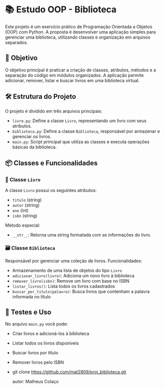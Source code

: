 # 📚 Estudo OOP - Biblioteca

Este projeto é um exercício prático de Programação Orientada a Objetos (OOP) com Python. A proposta é desenvolver uma aplicação simples para gerenciar uma biblioteca, utilizando classes e organização em arquivos separados.

## 🧠 Objetivo

O objetivo principal é praticar a criação de classes, atributos, métodos e a separação do código em módulos organizados. A aplicação permite adicionar, remover, listar e buscar livros em uma biblioteca virtual.

## 🛠️ Estrutura do Projeto

O projeto é dividido em três arquivos principais:

- `livro.py`: Define a classe `Livro`, representando um livro com seus atributos.
- `biblioteca.py`: Define a classe `Biblioteca`, responsável por armazenar e gerenciar os livros.
- `main.py`: Script principal que utiliza as classes e executa operações básicas da biblioteca.

## 📦 Classes e Funcionalidades

### 📘 Classe `Livro`
A classe `Livro` possui os seguintes atributos:

- `titulo` (string)
- `autor` (string)
- `ano` (int)
- `isbn` (string)

Método especial:

- `__str__`: Retorna uma string formatada com as informações do livro.

### 🗃️ Classe `Biblioteca`
Responsável por gerenciar uma coleção de livros. Funcionalidades:

- Armazenamento de uma lista de objetos do tipo `Livro`
- `adicionar_livro(livro)`: Adiciona um novo livro à biblioteca
- `remover_livro(isbn)`: Remove um livro com base no ISBN
- `listar_livros()`: Lista todos os livros cadastrados
- `buscar_por_titulo(palavra)`: Busca livros que contenham a palavra informada no título

## 🧪 Testes e Uso

No arquivo `main.py` você pode:

- Criar livros e adicioná-los à biblioteca
- Listar todos os livros disponíveis
- Buscar livros por título
- Remover livros pelo ISBN
- 
   git clone https://github.com/mat2809/proj_biblioteca.git

  autor: Matheus Colaço
   
